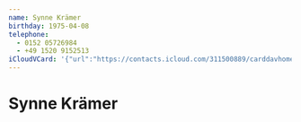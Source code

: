 ```yaml
---
name: Synne Krämer
birthday: 1975-04-08
telephone:
  - 0152 05726984
  - +49 1520 9152513
iCloudVCard: '{"url":"https://contacts.icloud.com/311500889/carddavhome/card/ODhhNzU3YTYtYTY2Mi00M2M1LTk2ZGItZDliN2NhNjZmMjQ3.vcf","etag":"\"kmfhdmt9\"","data":"BEGIN:VCARD\r\nVERSION:3.0\r\nFN:\r\nN:Krämer;Synne;;;\r\nUID:88a757a6-a662-43c5-96db-d9b7ca66f247X-APPLE-OL-MAPPING-INFO:1\r\nBDAY;VALUE=date:1975-04-08\r\nPRODID:-//Apple Inc.//iOS 10.3.3//EN\r\nREV:2025-04-03T22:11:29Z\r\nORG:;\r\nTEL:0152 05726984\r\nTEL:+49 1520 9152513\r\nEND:VCARD"}'
---
```

# Synne Krämer